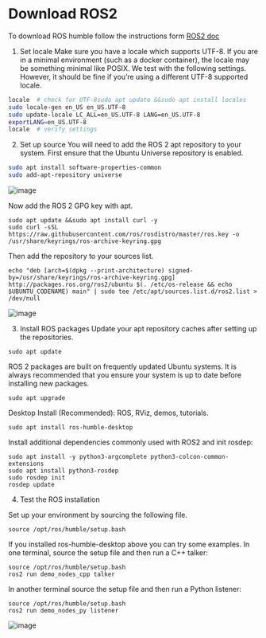 # Download ROS2
To download ROS humble follow the instructions form [ROS2 doc](https://docs.ros.org/en/humble/index.html)

1. Set locale
Make sure you have a locale which supports UTF-8. If you are in a minimal environment (such as a docker container), the locale may be something minimal like POSIX. We test with the following settings. However, it should be fine if you’re using a different UTF-8 supported locale.

```bash
locale  # check for UTF-8sudo apt update &&sudo apt install locales
sudo locale-gen en_US en_US.UTF-8
sudo update-locale LC_ALL=en_US.UTF-8 LANG=en_US.UTF-8
exportLANG=en_US.UTF-8
locale  # verify settings
```

2. Set up source 
You will need to add the ROS 2 apt repository to your system.
First ensure that the Ubuntu Universe repository is enabled.

```bash
sudo apt install software-properties-common
sudo add-apt-repository universe
```
![image](https://github.com/user-attachments/assets/55497ea2-e78a-4cfc-bb91-ef937b1863d4)


Now add the ROS 2 GPG key with apt.

```
sudo apt update &&sudo apt install curl -y
sudo curl -sSL https://raw.githubusercontent.com/ros/rosdistro/master/ros.key -o /usr/share/keyrings/ros-archive-keyring.gpg
```



Then add the repository to your sources list.
```
echo "deb [arch=$(dpkg --print-architecture) signed-by=/usr/share/keyrings/ros-archive-keyring.gpg] http://packages.ros.org/ros2/ubuntu $(. /etc/os-release && echo $UBUNTU_CODENAME) main" | sudo tee /etc/apt/sources.list.d/ros2.list > /dev/null
```
![image](https://github.com/user-attachments/assets/dd47406c-d3f9-4448-882e-53ea5b82266b)

3. Install ROS packages
Update your apt repository caches after setting up the repositories.
```
sudo apt update
```

ROS 2 packages are built on frequently updated Ubuntu systems. It is always recommended that you ensure your system is up to date before installing new packages.
```
sudo apt upgrade
```

Desktop Install (Recommended): ROS, RViz, demos, tutorials.
```
sudo apt install ros-humble-desktop
```

Install additional dependencies commonly used with ROS2 and init rosdep:

```
sudo apt install -y python3-argcomplete python3-colcon-common-extensions 
sudo apt install python3-rosdep
sudo rosdep init
rosdep update

```

4. Test the ROS installation 

Set up your environment by sourcing the following file.
```
source /opt/ros/humble/setup.bash
```

If you installed ros-humble-desktop above you can try some examples.
In one terminal, source the setup file and then run a C++ talker:

```
source /opt/ros/humble/setup.bash
ros2 run demo_nodes_cpp talker
```
In another terminal source the setup file and then run a Python listener:
```
source /opt/ros/humble/setup.bash
ros2 run demo_nodes_py listener
```
![image](https://github.com/user-attachments/assets/089fbf6f-0ab8-4d82-95e7-5673892e7b75)
